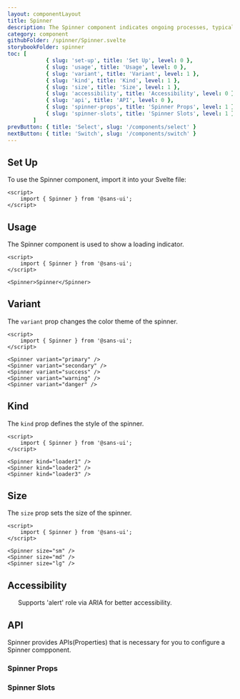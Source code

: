 ```yaml
---
layout: componentLayout
title: Spinner
description: The Spinner component indicates ongoing processes, typically used to express an unspecified wait time or display the length of a process.
category: component
githubFolder: /spinner/Spinner.svelte
storybookFolder: spinner
toc: [
			{ slug: 'set-up', title: 'Set Up', level: 0 },
			{ slug: 'usage', title: 'Usage', level: 0 },
			{ slug: 'variant', title: 'Variant', level: 1 },
			{ slug: 'kind', title: 'Kind', level: 1 },
			{ slug: 'size', title: 'Size', level: 1 },
			{ slug: 'accessibility', title: 'Accessibility', level: 0 },
			{ slug: 'api', title: 'API', level: 0 },
			{ slug: 'spinner-props', title: 'Spinner Props', level: 1 },
			{ slug: 'spinner-slots', title: 'Spinner Slots', level: 1 },
		]
prevButton: { title: 'Select', slug: '/components/select' }
nextButton: { title: 'Switch', slug: '/components/switch' }
---
```


<script>
	import { Spinner } from '$lib';
	import { PropertyTable, SlotTable, CodeBlockWrapper, AccessibilityListItem }from "../../../mdsvex/components/index.ts"
	import * as Component from "../../../mdsvex/+layout.svelte"
	import { spinnerProps, spinnerSlots } from "./spinner-props.ts"

</script>

## Set Up

To use the Spinner component, import it into your Svelte file:

<CodeBlockWrapper>

```svelte
<script>
	import { Spinner } from '@sans-ui';
</script>
```

</CodeBlockWrapper>

## Usage

The Spinner component is used to show a loading indicator.

<Spinner />

<CodeBlockWrapper>

```svelte
<script>
	import { Spinner } from '@sans-ui';
</script>

<Spinner>Spinner</Spinner>
```

</CodeBlockWrapper>

## Variant

The `variant` prop changes the color theme of the spinner.

<div class="flex flex-row gap-16 flex-wrap">
	<Spinner variant="primary" />
	<Spinner variant="secondary" />
	<Spinner variant="success" />
	<Spinner variant="warning" />
	<Spinner variant="danger" />
</div>

<CodeBlockWrapper>

```svelte
<script>
	import { Spinner } from '@sans-ui';
</script>

<Spinner variant="primary" />
<Spinner variant="secondary" />
<Spinner variant="success" />
<Spinner variant="warning" />
<Spinner variant="danger" />
```

</CodeBlockWrapper>

## Kind

The `kind` prop defines the style of the spinner.

<div class="flex flex-row gap-16 flex-wrap">
	<Spinner kind="loader1" />
	<Spinner kind="loader2" />
	<Spinner kind="loader3" />
</div>

<CodeBlockWrapper>

```svelte
<script>
	import { Spinner } from '@sans-ui';
</script>

<Spinner kind="loader1" />
<Spinner kind="loader2" />
<Spinner kind="loader3" />
```

</CodeBlockWrapper>

## Size

The `size` prop sets the size of the spinner.

<div class="flex flex-row items-center gap-16 flex-wrap">
	<Spinner size="sm" />
	<Spinner size="md" />
	<Spinner size="lg" />
</div>

<CodeBlockWrapper>

```svelte
<script>
	import { Spinner } from '@sans-ui';
</script>

<Spinner size="sm" />
<Spinner size="md" />
<Spinner size="lg" />
```

</CodeBlockWrapper>

## Accessibility

<ul class="flex flex-col gap-3 ml-10 mt-4">
	<AccessibilityListItem>Supports 'alert' role via ARIA for better accessibility.</AccessibilityListItem>
</ul>

## API

Spinner provides APIs(Properties) that is necessary for you to configure a Spinner compponent.

### Spinner Props

<PropertyTable properties={spinnerProps} />

### Spinner Slots

<SlotTable slots={spinnerSlots} />
